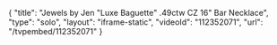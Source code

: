 {
    "title": "Jewels by Jen \"Luxe Baguette\" .49ctw CZ 16\" Bar Necklace",
    "type": "solo",
    "layout": "iframe-static",
    "videoId": "112352071",
    "url": "\/tvpembed\/112352071"
}